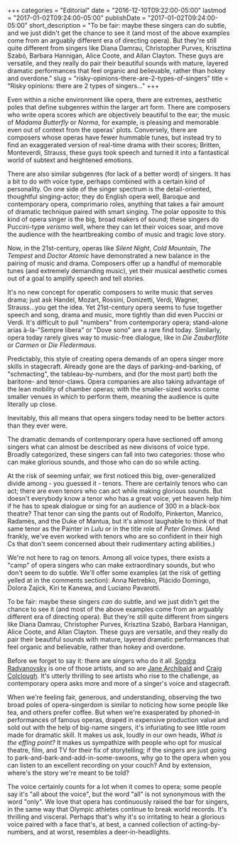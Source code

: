 +++
categories = "Editorial"
date = "2016-12-10T09:22:00-05:00"
lastmod = "2017-01-02T09:24:00-05:00"
publishDate = "2017-01-02T09:24:00-05:00"
short_description = "To be fair: maybe these singers can do subtle, and we just didn&#039;t get the chance to see it (and most of the above examples come from an arguably different era of directing opera). But they&#039;re still quite different from singers like Diana Damrau, Christopher Purves, Krisztina Szabó, Barbara Hannigan, Alice Coote, and Allan Clayton. These guys are versatile, and they really do pair their beautiful sounds with mature, layered dramatic performances that feel organic and believable, rather than hokey and overdone."
slug = "risky-opinions-there-are-2-types-of-singers"
title = "Risky opinions: there are 2 types of singers..."
+++

Even within a niche environment like opera, there are extremes, aesthetic poles that define subgenres within the larger art form. There are composers who write opera scores which are objectively beautiful to the ear; the music of *Madama Butterfly* or *Norma*, for example, is pleasing and memorable even out of context from the operas' plots. Conversely, there are composers whose operas have fewer hummable tunes, but instead try to find an exaggerated version of real-time drama with their scores; Britten, Monteverdi, Strauss, these guys took speech and turned it into a fantastical world of subtext and heightened emotions.

There are also similar subgenres (for lack of a better word) of singers. It has a bit to do with voice type, perhaps combined with a certain kind of personality. On one side of the singer spectrum is the detail-oriented, thoughtful singing-actor; they do English opera well, Baroque and contemporary opera, comprimario roles, anything that takes a fair amount of dramatic technique paired with smart singing. The polar opposite to this kind of opera singer is the big, broad makers of sound; these singers do Puccini-type *verismo* well, where they can let their voices soar, and move the audience with the heartbreaking combo of music and tragic love story.

Now, in the 21st-century, operas like *Silent Night*, *Cold Mountain*, *The Tempest* and *Doctor Atomic* have demonstrated a new balance in the pairing of music and drama. Composers offer up a handful of memorable tunes (and extremely demanding music), yet their musical aesthetic comes out of a goal to amplify speech and tell stories. 

It's no new concept for operatic composers to write music that serves drama; just ask Handel, Mozart, Rossini, Donizetti, Verdi, Wagner, Strauss...you get the idea. Yet 21st-century opera seems to fuse together speech and song, drama and music, more tightly than did even Puccini or Verdi. It's difficult to pull "numbers" from contemporary opera; stand-alone arias à-la-"Sempre libera" or "Dove sono" are a rare find today. Similarly, opera today rarely gives way to music-free dialogue, like in *Die Zauberflöte* or *Carmen* or *Die Fledermaus*. 

Predictably, this style of creating opera demands of an opera singer more skills in stagecraft. Already gone are the days of parking-and-barking, of "schmacting", the tableau-by-numbers, and (for the most part) both the baritone- and tenor-claws. Opera companies are also taking advantage of the lean mobility of chamber operas; with the smaller-sized works come smaller venues in which to perform them, meaning the audience is quite literally up close.

Inevitably, this all means that opera singers today need to be better actors than they ever were.

The dramatic demands of contemporary opera have sectioned off among singers what can almost be described as new divisons of voice type. Broadly categorized, these singers can fall into two categories: those who can make glorious sounds, and those who can do so while acting.

At the risk of seeming unfair, we first noticed this big, over-generalized divide among - you guessed it - tenors. There are certainly tenors who can act; there are even tenors who can act while making glorious sounds. But doesn't everybody know a tenor who has a great voice, yet heaven help him if he has to speak dialogue or sing for an audience of 300 in a black-box theatre? That tenor can sing the pants out of Rodolfo, Pinkerton, Manrico, Radamès, and the Duke of Mantua, but it's almost laughable to think of that same tenor as the Painter in *Lulu* or in the title role of *Peter Grimes*. (And frankly, we've even worked with tenors who are so confident in their high Cs that don't seem concerned about their rudimentary acting abilities.)

We're not here to rag on tenors. Among all voice types, there exists a "camp" of opera singers who can make extraordinary sounds, but who don't seem to do subtle. We'll offer some examples (at the risk of getting yelled at in the comments section): Anna Netrebko, Plácido Domingo, Dolora Zajick, Kiri te Kanewa, and Luciano Pavarotti.

To be fair: maybe these singers *can* do subtle, and we just didn't get the chance to see it (and most of the above examples come from an arguably different era of directing opera). But they're still quite different from singers like Diana Damrau, Christopher Purves, Krisztina Szabó, Barbara Hannigan, Alice Coote, and Allan Clayton. These guys are versatile, and they really do pair their beautiful sounds with mature, layered dramatic performances that feel organic and believable, rather than hokey and overdone.

Before we forget to say it: there are singers who do it all. [Sondra Radvanovsky](/talking-with-singers-sondra-radvanovsky/) is one of those artists, and so are [Jane Archibald](/scene/people/jane-archibald/) and [Craig Colclough](/scene/people/craig-colclough/). It's utterly thrilling to see artists who rise to the challenge, as contemporary opera asks more and more of a singer's voice and stagecraft.

When we're feeling fair, generous, and understanding, observing the two broad poles of opera-singerdom is similar to noticing how some people like tea, and others prefer coffee. But when we're exasperated by phoned-in performances of famous operas, draped in expensive production value and sold out with the help of big-name singers, it's infuriating to see little room made for dramatic skill. It makes us ask, loudly in our own heads, *What is the effing point?* It makes us sympathize with people who opt for musical theatre, film, and TV for their fix of storytelling; if the singers are just going to park-and-bark-and-add-in-some-swoons, why go to the opera when you can listen to an excellent recording on your couch? And by extension, where's the story we're meant to be told?

The voice certainly counts for a lot when it comes to opera; some people say it's "all about the voice", but the word "all" is not synonymous with the word "only". We love that opera has continuously raised the bar for singers, in the same way that Olympic athletes continue to break world records. It's thrilling and visceral. Perhaps that's why it's so irritating to hear a glorious voice paired with a face that's, at best, a canned collection of acting-by-numbers, and at worst, resembles a deer-in-headlights.
